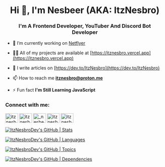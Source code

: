 <h1 align="center">Hi 👋, I'm Nesbeer (AKA: ItzNesbro)</h1>
<h3 align="center">I'm A Frontend Developer, YouTuber And Discord Bot Developer</h3>

- 🔭 I’m currently working on [Netflyer](https://netflyer.vercel.app)

- 👨‍💻 All of my projects are available at [https://itznesbro.vercel.app](https://itznesbro.vercel.app)

- 📝 I write articles on [https://dev.to/ItzNesbro](https://dev.to/ItzNesbro)

- 📫 How to reach me **itznesbro@proton.me**

- ⚡ Fun fact **I'm Still Learning JavaScript**

<h3 align="left">Connect with me:</h3>
<p align="left">
<a href="https://codepen.io/itznesbrodev" target="blank"><img align="center" src="https://raw.githubusercontent.com/rahuldkjain/github-profile-readme-generator/master/src/images/icons/Social/codepen.svg" alt="itznesbrodev" height="30" width="40" /></a>
<a href="https://twitter.com/itznesbro" target="blank"><img align="center" src="https://raw.githubusercontent.com/rahuldkjain/github-profile-readme-generator/master/src/images/icons/Social/twitter.svg" alt="itznesbro" height="30" width="40" /></a>
<a href="https://instagram.com/_nesbeer__x7" target="blank"><img align="center" src="https://raw.githubusercontent.com/rahuldkjain/github-profile-readme-generator/master/src/images/icons/Social/instagram.svg" alt="_nesbeer__x7" height="30" width="40" /></a>
<a href="https://hashnode.com/itznesbro" target="blank"><img align="center" src="https://raw.githubusercontent.com/rahuldkjain/github-profile-readme-generator/master/src/images/icons/Social/hashnode.svg" alt="itznesbro" height="30" width="40" /></a>
<a href="https://www.youtube.com/c/itznesbro" target="blank"><img align="center" src="https://raw.githubusercontent.com/rahuldkjain/github-profile-readme-generator/master/src/images/icons/Social/youtube.svg" alt="itznesbro" height="30" width="40" /></a>
</p>

[![ItzNesbroDev's GitHub | Stats](https://stats.quine.sh/ItzNesbroDev/github?theme=dark)](http://localhost:3000?utm_source=widgets&utm_campaign=ItzNesbroDev)

[![ItzNesbroDev's GitHub | Languages](https://stats.quine.sh/ItzNesbroDev/languages-over-time?theme=dark)](http://localhost:3000?utm_source=widgets&utm_campaign=ItzNesbroDev)

[![ItzNesbroDev's GitHub | Topics](https://stats.quine.sh/ItzNesbroDev/topics-over-time?theme=dark)](http://localhost:3000?utm_source=widgets&utm_campaign=ItzNesbroDev)

[![ItzNesbroDev's GitHub | Dependencies](https://stats.quine.sh/ItzNesbroDev/dependencies?theme=dark)](http://localhost:3000?utm_source=widgets&utm_campaign=ItzNesbroDev)
